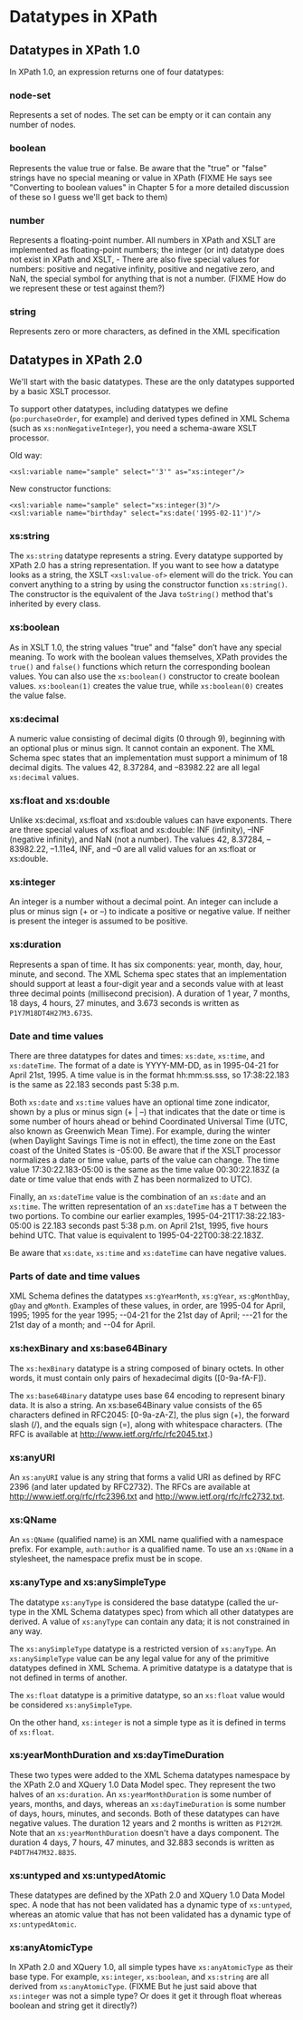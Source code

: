 # Datatypes in XPath

## Datatypes in XPath 1.0

In XPath 1.0, an expression returns one of four datatypes:

### node-set

Represents a set of nodes. The set can be empty or it can contain any number of nodes.

### boolean

Represents the value true or false. Be aware that the "true" or "false" strings have no special meaning or value in XPath (FIXME He says see "Converting to boolean values" in Chapter 5 for a more detailed discussion of these so I guess we'll get back to them)

### number

Represents a floating-point number. All numbers in XPath and XSLT are implemented as floating-point numbers; the integer (or int) datatype does not exist in XPath and XSLT,
    - There are also five special values for numbers: positive and negative infinity, positive and negative zero, and NaN, the special symbol for anything that is not a number. (FIXME How do we represent these or test against them?)

### string

Represents zero or more characters, as defined in the XML specification

## Datatypes in XPath 2.0

We'll start with the basic datatypes. These are the only datatypes supported by a basic XSLT processor.

To support other datatypes, including datatypes we define (`po:purchaseOrder`, for example) and derived types defined in XML Schema (such as `xs:nonNegativeInteger`), you need a schema-aware XSLT processor.

Old way:

    <xsl:variable name="sample" select="'3'" as="xs:integer"/>

New constructor functions:

    <xsl:variable name="sample" select="xs:integer(3)"/>
    <xsl:variable name="birthday" select="xs:date('1995-02-11')"/>

### xs:string

The `xs:string` datatype represents a string. Every datatype supported by XPath 2.0 has a string representation. If you want to see how a datatype looks as a string, the XSLT `<xsl:value-of>` element will do the trick. You can convert anything to a string by using the constructor function `xs:string()`. The constructor is the equivalent of the Java `toString()` method that's inherited by every class.

### xs:boolean

As in XSLT 1.0, the string values "true" and "false" don’t have any special meaning. To work with the boolean values themselves, XPath provides the `true()` and `false()` functions which return the corresponding boolean values. You can also use the `xs:boolean()` constructor to create boolean values. `xs:boolean(1)` creates the value true, while `xs:boolean(0)` creates the value false.

### xs:decimal

A numeric value consisting of decimal digits (0 through 9), beginning with an optional plus or minus sign. It cannot contain an exponent. The XML Schema spec states that an implementation must support a minimum of 18 decimal digits. The values 42, 8.37284, and –83982.22 are all legal `xs:decimal` values.

### xs:float and xs:double

Unlike xs:decimal, xs:float and xs:double values can have exponents. There are three special values of xs:float and xs:double: INF (infinity), –INF (negative infinity), and NaN (not a number). The values 42, 8.37284, –83982.22, –1.11e4, INF, and –0 are all valid values for an xs:float or xs:double.

### xs:integer

An integer is a number without a decimal point. An integer can include a plus or minus sign (+ or –) to indicate a positive or negative value. If neither is present the integer is assumed to be positive.

### xs:duration

Represents a span of time. It has six components: year, month, day, hour, minute, and second. The XML Schema spec states that an implementation should support at least a four-digit year and a seconds value with at least three decimal points (millisecond precision). A duration of 1 year, 7 months, 18 days, 4 hours, 27 minutes, and 3.673 seconds is written as `P1Y7M18DT4H27M3.673S`.

### Date and time values

There are three datatypes for dates and times: `xs:date`, `xs:time`, and `xs:dateTime`. The format of a date is YYYY-MM-DD, as in 1995-04-21 for April 21st, 1995. A time value is in the format hh:mm:ss.sss, so 17:38:22.183 is the same as 22.183 seconds past 5:38 p.m.

Both `xs:date` and `xs:time` values have an optional time zone indicator, shown by a plus or minus sign (+ | –) that indicates that the date or time is some number of hours ahead or behind Coordinated Universal Time (UTC, also known as Greenwich Mean Time). For example, during the winter (when Daylight Savings Time is not in effect), the time zone on the East coast of the United States is -05:00. Be aware that if the XSLT processor normalizes a date or time value, parts of the value can change. The time value 17:30:22.183-05:00 is the same as the time value 00:30:22.183Z (a date or time value that ends with Z has been normalized to UTC).

Finally, an `xs:dateTime` value is the combination of an `xs:date` and an `xs:time`. The written representation of an `xs:dateTime` has a `T` between the two portions. To combine our earlier examples, 1995-04-21T17:38:22.183-05:00 is 22.183 seconds past 5:38 p.m. on April 21st, 1995, five hours behind UTC. That value is equivalent to 1995-04-22T00:38:22.183Z.

Be aware that `xs:date`, `xs:time` and `xs:dateTime` can have negative values.

### Parts of date and time values

XML Schema defines the datatypes `xs:gYearMonth`, `xs:gYear`, `xs:gMonthDay`, `gDay` and `gMonth`. Examples of these values, in order, are 1995-04 for April, 1995; 1995 for the year 1995; --04-21 for the 21st day of April; ---21 for the 21st day of a month; and --04 for April.

### xs:hexBinary and xs:base64Binary

The `xs:hexBinary` datatype is a string composed of binary octets. In other words, it must contain only pairs of hexadecimal digits ([0-9a-fA-F]).

The `xs:base64Binary` datatype uses base 64 encoding to represent binary data. It is also a string. An xs:base64Binary value consists of the 65 characters defined in RFC2045: [0-9a-zA-Z], the plus sign (+), the forward slash (/), and the equals sign (=), along with whitespace characters. (The RFC is available at http://www.ietf.org/rfc/rfc2045.txt.)

### xs:anyURI

An `xs:anyURI` value is any string that forms a valid URI as defined by RFC 2396 (and later updated by RFC2732). The RFCs are available at http://www.ietf.org/rfc/rfc2396.txt and http://www.ietf.org/rfc/rfc2732.txt.

### xs:QName

An `xs:QName` (qualified name) is an XML name qualified with a namespace prefix. For example, `auth:author` is a qualified name. To use an `xs:QName` in a stylesheet, the namespace prefix must be in scope.

### xs:anyType and xs:anySimpleType

The datatype `xs:anyType` is considered the base datatype (called the ur-type in the XML Schema datatypes spec) from which all other datatypes are derived. A value of `xs:anyType` can contain any data; it is not constrained in any way.

The `xs:anySimpleType` datatype is a restricted version of `xs:anyType`. An `xs:anySimpleType` value can be any legal value for any of the primitive datatypes defined in XML Schema. A primitive datatype is a datatype that is not defined in terms of another.

The `xs:float` datatype is a primitive datatype, so an `xs:float` value would be considered `xs:anySimpleType`.

On the other hand, `xs:integer` is not a simple type as it is defined in terms of `xs:float`.

### xs:yearMonthDuration and xs:dayTimeDuration

These two types were added to the XML Schema datatypes namespace by the XPath 2.0 and XQuery 1.0 Data Model spec. They represent the two halves of an `xs:duration`. An `xs:yearMonthDuration` is some number of years, months, and days, whereas an `xs:dayTimeDuration` is some number of days, hours, minutes, and seconds. Both of these datatypes can have negative values. The duration 12 years and 2 months is written as `P12Y2M`. Note that an `xs:yearMonthDuration` doesn't have a days component. The duration 4 days, 7 hours, 47 minutes, and 32.883 seconds is written as `P4DT7H47M32.883S`.

### xs:untyped and xs:untypedAtomic

These datatypes are defined by the XPath 2.0 and XQuery 1.0 Data Model spec. A node that has not been validated has a dynamic type of `xs:untyped`, whereas an atomic value that has not been validated has a dynamic type of `xs:untypedAtomic`.

### xs:anyAtomicType

In XPath 2.0 and XQuery 1.0, all simple types have `xs:anyAtomicType` as their base type. For example, `xs:integer`, `xs:boolean`, and `xs:string` are all derived from `xs:anyAtomicType`. (FIXME But he just said above that `xs:integer` was not a simple type? Or does it get it through float whereas boolean and string get it directly?)

